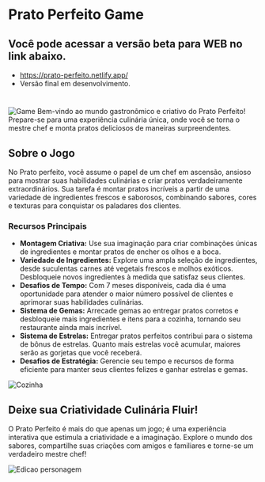 # Prato Perfeito Game
## Você pode acessar a versão beta para WEB no link abaixo.
- https://prato-perfeito.netlify.app/
- Versão final em desenvolvimento.
#


![Game](https://i.imgur.com/ipn0dOx.png)
Bem-vindo ao mundo gastronômico e criativo do Prato Perfeito! Prepare-se para uma experiência culinária única, onde você se torna o mestre chef e monta pratos deliciosos de maneiras surpreendentes.

## Sobre o Jogo

No Prato perfeito, você assume o papel de um chef em ascensão, ansioso para mostrar suas habilidades culinárias e criar pratos verdadeiramente extraordinários. Sua tarefa é montar pratos incríveis a partir de uma variedade de ingredientes frescos e saborosos, combinando sabores, cores e texturas para conquistar os paladares dos clientes.

### Recursos Principais

- **Montagem Criativa:** Use sua imaginação para criar combinações únicas de ingredientes e montar pratos de encher os olhos e a boca.
- **Variedade de Ingredientes:** Explore uma ampla seleção de ingredientes, desde suculentas carnes até vegetais frescos e molhos exóticos. Desbloqueie novos ingredientes à medida que satisfaz seus clientes.
- **Desafios de Tempo:** Com 7 meses disponíveis, cada dia é uma oportunidade para atender o maior número possível de clientes e aprimorar suas habilidades culinárias.
- **Sistema de Gemas:** Arrecade gemas ao entregar pratos corretos e desbloqueie mais ingredientes e itens para a cozinha, tornando seu restaurante ainda mais incrível.
- **Sistema de Estrelas:** Entregar pratos perfeitos contribui para o sistema de bônus de estrelas. Quanto mais estrelas você acumular, maiores serão as gorjetas que você receberá.
- **Desafios de Estratégia:** Gerencie seu tempo e recursos de forma eficiente para manter seus clientes felizes e ganhar estrelas e gemas.

![Cozinha](https://i.imgur.com/8htPf9S.png)

## Deixe sua Criatividade Culinária Fluir!

O Prato Perfeito é mais do que apenas um jogo; é uma experiência interativa que estimula a criatividade e a imaginação. Explore o mundo dos sabores, compartilhe suas criações com amigos e familiares e torne-se um verdadeiro mestre chef!

![Edicao personagem](https://i.imgur.com/REHbqYK.png)

